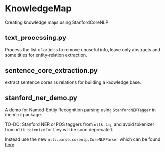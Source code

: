# KnowledgeMap
Creating knowledge maps using StanfordCoreNLP

## text_processing.py
Process the list of articles to remove unuseful info, leave only abstracts and
some titles for entity-relation extraction.

## sentence_core_extraction.py
extract sentence cores as relations for building a knowledge base.

## stanford_ner_demo.py

A demo for Named-Entity Recognition parsing using `StanfordNERTagger` in the 
`nltk` package.

TO-DO: Stanford NER or POS taggers from `nltk.tag`, and avoid tokenizer from 
`nltk.tokenize` for they will be soon deprecated.

Instead use the new `nltk.parse.corenlp.CoreNLPParser` which can be found 
[here](https://github.com/nltk/nltk/wiki/Stanford-CoreNLP-API-in-NLTK).